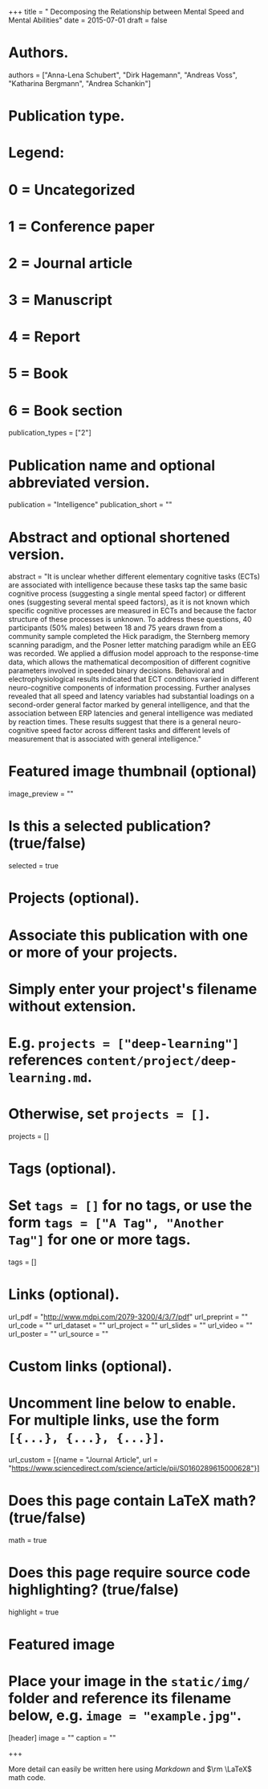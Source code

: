 +++
title = " Decomposing the Relationship between Mental Speed and Mental Abilities"
date = 2015-07-01
draft = false

# Authors.
authors = ["Anna-Lena Schubert", "Dirk Hagemann", "Andreas Voss", "Katharina Bergmann", "Andrea Schankin"]

# Publication type.
# Legend:
# 0 = Uncategorized
# 1 = Conference paper
# 2 = Journal article
# 3 = Manuscript
# 4 = Report
# 5 = Book
# 6 = Book section
publication_types = ["2"]


# Publication name and optional abbreviated version.
publication = "Intelligence"
publication_short = ""

# Abstract and optional shortened version.
abstract = "It is unclear whether different elementary cognitive tasks (ECTs) are associated with intelligence because these tasks tap the same basic cognitive process (suggesting a single mental speed factor) or different ones (suggesting several mental speed factors), as it is not known which specific cognitive processes are measured in ECTs and because the factor structure of these processes is unknown. To address these questions, 40 participants (50% males) between 18 and 75 years drawn from a community sample completed the Hick paradigm, the Sternberg memory scanning paradigm, and the Posner letter matching paradigm while an EEG was recorded. We applied a diffusion model approach to the response-time data, which allows the mathematical decomposition of different cognitive parameters involved in speeded binary decisions. Behavioral and electrophysiological results indicated that ECT conditions varied in different neuro-cognitive components of information processing. Further analyses revealed that all speed and latency variables had substantial loadings on a second-order general factor marked by general intelligence, and that the association between ERP latencies and general intelligence was mediated by reaction times. These results suggest that there is a general neuro-cognitive speed factor across different tasks and different levels of measurement that is associated with general intelligence."
# Featured image thumbnail (optional)
image_preview = ""

# Is this a selected publication? (true/false)
selected = true

# Projects (optional).
#   Associate this publication with one or more of your projects.
#   Simply enter your project's filename without extension.
#   E.g. `projects = ["deep-learning"]` references `content/project/deep-learning.md`.
#   Otherwise, set `projects = []`.
projects = []

# Tags (optional).
#   Set `tags = []` for no tags, or use the form `tags = ["A Tag", "Another Tag"]` for one or more tags.
tags = []

# Links (optional).
url_pdf = "http://www.mdpi.com/2079-3200/4/3/7/pdf"
url_preprint = ""
url_code = ""
url_dataset = ""
url_project = ""
url_slides = ""
url_video = ""
url_poster = ""
url_source = ""

# Custom links (optional).
#   Uncomment line below to enable. For multiple links, use the form `[{...}, {...}, {...}]`.
url_custom = [{name = "Journal Article", url = "https://www.sciencedirect.com/science/article/pii/S0160289615000628"}]

# Does this page contain LaTeX math? (true/false)
math = true

# Does this page require source code highlighting? (true/false)
highlight = true

# Featured image
# Place your image in the `static/img/` folder and reference its filename below, e.g. `image = "example.jpg"`.
[header]
image = ""
caption = ""

+++

More detail can easily be written here using *Markdown* and $\rm \LaTeX$ math code.

